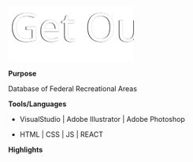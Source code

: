 
![alt text](https://github.com/nobinary/Get-Out/blob/master/src/media/SVG/Asset%206.svg "Logo Title Text 1")

[logo]: https://github.com/nobinary/Get-Out/blob/master/src/media/SVG/Asset%206.svg"logo"

**Purpose**

Database of Federal Recreational Areas


**Tools/Languages**

- VisualStudio | Adobe Illustrator | Adobe Photoshop

- HTML | CSS | JS | REACT

**Highlights**

[walkthrough]: https://github.com/nobinary/Get-Out/blob/master/src/media/ezgif.com-video-to-gif.gif "walkthrough"